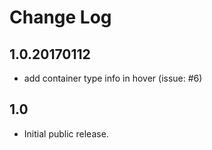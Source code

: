 Change Log
===

1.0.20170112
---

* add container type info in hover (issue: #6)

1.0
---

* Initial public release.
